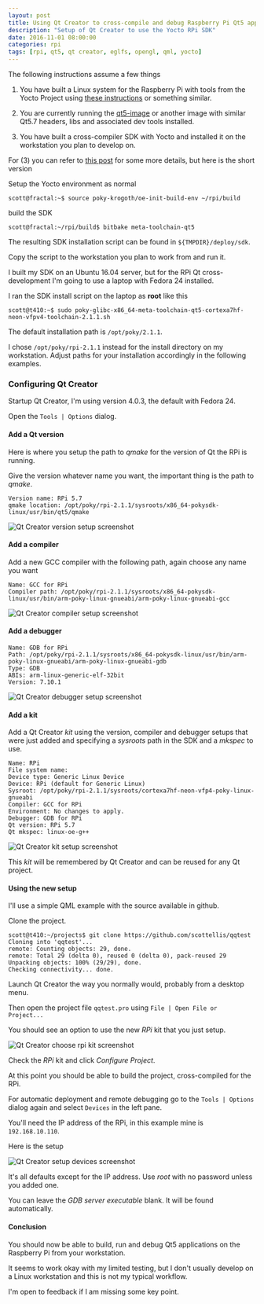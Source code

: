 ```yaml
---
layout: post
title: Using Qt Creator to cross-compile and debug Raspberry Pi Qt5 apps 
description: "Setup of Qt Creator to use the Yocto RPi SDK"
date: 2016-11-01 08:00:00
categories: rpi
tags: [rpi, qt5, qt creator, eglfs, opengl, qml, yocto]
---
```


The following instructions assume a few things

1) You have built a Linux system for the Raspberry Pi with tools from the Yocto Project using [these instructions][yocto-jumpnow-build] or something similar.

2) You are currently running the [qt5-image][qt5-image] or another image with similar Qt5.7 headers, libs and associated dev tools installed.  

3) You have built a cross-compiler SDK with Yocto and installed it on the workstation you plan to develop on.

For (3) you can refer to [this post][rpi-qt5-qml-dev] for some more details, but here is the short version 

Setup the Yocto environment as normal

    scott@fractal:~$ source poky-krogoth/oe-init-build-env ~/rpi/build

build the SDK

    scott@fractal:~/rpi/build$ bitbake meta-toolchain-qt5

The resulting SDK installation script can be found in `${TMPDIR}/deploy/sdk`. 

Copy the script to the workstation you plan to work from and run it.

I built my SDK on an Ubuntu 16.04 server, but for the RPi Qt cross-development I'm going to use a laptop with Fedora 24 installed.

I ran the SDK install script on the laptop as **root** like this

    scott@t410:~$ sudo poky-glibc-x86_64-meta-toolchain-qt5-cortexa7hf-neon-vfpv4-toolchain-2.1.1.sh

The default installation path is `/opt/poky/2.1.1`.

I chose `/opt/poky/rpi-2.1.1` instead for the install directory on my workstation. Adjust paths for your installation accordingly in the following examples.

### Configuring Qt Creator

Startup Qt Creator, I'm using version 4.0.3, the default with Fedora 24.

Open the `Tools | Options` dialog.
 
#### Add a Qt version

Here is where you setup the path to *qmake* for the version of Qt the RPi is running.

Give the version whatever name you want, the important thing is the path to *qmake*.

    Version name: RPi 5.7
    qmake location: /opt/poky/rpi-2.1.1/sysroots/x86_64-pokysdk-linux/usr/bin/qt5/qmake


<img src="../assets/qtcreator-version.png" alt="Qt Creator version setup screenshot"/>

#### Add a compiler

Add a new GCC compiler with the following path, again choose any name you want

    Name: GCC for RPi
    Compiler path: /opt/poky/rpi-2.1.1/sysroots/x86_64-pokysdk-linux/usr/bin/arm-poky-linux-gnueabi/arm-poky-linux-gnueabi-gcc


<img src="../assets/qtcreator-compiler.png" alt="Qt Creator compiler setup screenshot"/>

#### Add a debugger

    Name: GDB for RPi
    Path: /opt/poky/rpi-2.1.1/sysroots/x86_64-pokysdk-linux/usr/bin/arm-poky-linux-gnueabi/arm-poky-linux-gnueabi-gdb
    Type: GDB
    ABIs: arm-linux-generic-elf-32bit
    Version: 7.10.1

<img src="../assets/qtcreator-debugger.png" alt="Qt Creator debugger setup screenshot"/>

#### Add a kit

Add a Qt Creator *kit* using the version, compiler and debugger setups that were just added and specifying a *sysroots* path in the SDK and a *mkspec* to use.

    Name: RPi
    File system name:
    Device type: Generic Linux Device
    Device: RPi (default for Generic Linux)
    Sysroot: /opt/poky/rpi-2.1.1/sysroots/cortexa7hf-neon-vfp4-poky-linux-gnueabi
    Compiler: GCC for RPi
    Environment: No changes to apply.
    Debugger: GDB for RPi
    Qt version: RPi 5.7
    Qt mkspec: linux-oe-g++

<img src="../assets/qtcreator-kit.png" alt="Qt Creator kit setup screenshot"/>

This *kit* will be remembered by Qt Creator and can be reused for any Qt project.

#### Using the new setup

I'll use a simple QML example with the source available in github.

Clone the project.

    scott@t410:~/projects$ git clone https://github.com/scottellis/qqtest
    Cloning into 'qqtest'...
    remote: Counting objects: 29, done.
    remote: Total 29 (delta 0), reused 0 (delta 0), pack-reused 29
    Unpacking objects: 100% (29/29), done.
    Checking connectivity... done.

Launch Qt Creator the way you normally would, probably from a desktop menu.

Then open the project file `qqtest.pro` using `File | Open File or Project...`

You should see an option to use the new *RPi* kit that you just setup.

<img src="../assets/qtcreator-choose-kit.png" alt="Qt Creator choose rpi kit screenshot"/>

Check the *RPi* kit and click *Configure Project*.

At this point you should be able to build the project, cross-compiled for the RPi.

For automatic deployment and remote debugging go to the `Tools | Options` dialog again and select `Devices` in the left pane.

You'll need the IP address of the RPi, in this example mine is `192.168.10.110`.

Here is the setup

<img src="../assets/qtcreator-devices.png" alt="Qt Creator setup devices screenshot"/> 

It's all defaults except for the IP address. Use *root* with no password unless you added one.

You can leave the *GDB server executable* blank. It will be found automatically.

#### Conclusion

You should now be able to build, run and debug Qt5 applications on the Raspberry Pi from your workstation.

It seems to work okay with my limited testing, but I don't usually develop on a Linux workstation and this is not my typical workflow.

I'm open to feedback if I am missing some key point.


[yocto-jumpnow-build]: http://www.jumpnowtek.com/rpi/Raspberry-Pi-Systems-with-Yocto.html
[qt5-image]: https://github.com/jumpnow/meta-rpi/blob/krogoth/images/qt5-image.bb
[rpi-qt5-qml-dev]: http://www.jumpnowtek.com/rpi/Qt5-and-QML-Development-with-the-Raspberry-Pi.html












